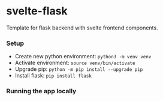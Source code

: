 # svelte-flask

Template for flask backend with svelte frontend components.

### Setup

* Create new python environment: `python3 -m venv venv`
* Activate environment: `source venv/bin/activate`
* Upgrade pip: `python -m pip install --upgrade pip`
* Install flask: `pip install flask`

### Running the app locally


